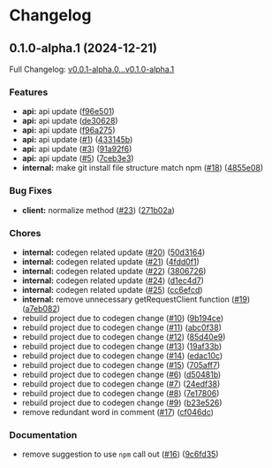 # Changelog

## 0.1.0-alpha.1 (2024-12-21)

Full Changelog: [v0.0.1-alpha.0...v0.1.0-alpha.1](https://github.com/ShreyaThapa/stainless-sdks/compare/v0.0.1-alpha.0...v0.1.0-alpha.1)

### Features

* **api:** api update ([f96e501](https://github.com/ShreyaThapa/stainless-sdks/commit/f96e50185caad791b3abcd241bee87d52059a1e1))
* **api:** api update ([de30628](https://github.com/ShreyaThapa/stainless-sdks/commit/de30628b48bdf1550e15bb23feee4ac266a9e874))
* **api:** api update ([f96a275](https://github.com/ShreyaThapa/stainless-sdks/commit/f96a27521f78052076b139282c21bc6248ae0a17))
* **api:** api update ([#1](https://github.com/ShreyaThapa/stainless-sdks/issues/1)) ([433145b](https://github.com/ShreyaThapa/stainless-sdks/commit/433145be2fb3619d11d7b638d27be08ea545f1e5))
* **api:** api update ([#3](https://github.com/ShreyaThapa/stainless-sdks/issues/3)) ([91a92f6](https://github.com/ShreyaThapa/stainless-sdks/commit/91a92f6e80e014d671b5e8a11fe69d66be7a7de6))
* **api:** api update ([#5](https://github.com/ShreyaThapa/stainless-sdks/issues/5)) ([7ceb3e3](https://github.com/ShreyaThapa/stainless-sdks/commit/7ceb3e3364066e79ea32e0311dafe254509b1a2c))
* **internal:** make git install file structure match npm ([#18](https://github.com/ShreyaThapa/stainless-sdks/issues/18)) ([4855e08](https://github.com/ShreyaThapa/stainless-sdks/commit/4855e08786d04ba9142726bfe15e57ef859b1b6f))


### Bug Fixes

* **client:** normalize method ([#23](https://github.com/ShreyaThapa/stainless-sdks/issues/23)) ([271b02a](https://github.com/ShreyaThapa/stainless-sdks/commit/271b02af913d2074d3ee2985f66546364139069f))


### Chores

* **internal:** codegen related update ([#20](https://github.com/ShreyaThapa/stainless-sdks/issues/20)) ([50d3164](https://github.com/ShreyaThapa/stainless-sdks/commit/50d3164caa5624d2dc18dd3f0bfdab313399d373))
* **internal:** codegen related update ([#21](https://github.com/ShreyaThapa/stainless-sdks/issues/21)) ([4fdd0f1](https://github.com/ShreyaThapa/stainless-sdks/commit/4fdd0f173105afad3773baee5b676fb8d04f7187))
* **internal:** codegen related update ([#22](https://github.com/ShreyaThapa/stainless-sdks/issues/22)) ([3806726](https://github.com/ShreyaThapa/stainless-sdks/commit/3806726d31d5403ce654130b1f302b3115809c9f))
* **internal:** codegen related update ([#24](https://github.com/ShreyaThapa/stainless-sdks/issues/24)) ([d1ec4d7](https://github.com/ShreyaThapa/stainless-sdks/commit/d1ec4d7b94d1bc3c2b3bd2741688fce75c85745b))
* **internal:** codegen related update ([#25](https://github.com/ShreyaThapa/stainless-sdks/issues/25)) ([cc6efcd](https://github.com/ShreyaThapa/stainless-sdks/commit/cc6efcd76c07ede464192cc45b9f02c6950d93b1))
* **internal:** remove unnecessary getRequestClient function ([#19](https://github.com/ShreyaThapa/stainless-sdks/issues/19)) ([a7eb082](https://github.com/ShreyaThapa/stainless-sdks/commit/a7eb082163bf6bc38f8eebe600d52f1921038197))
* rebuild project due to codegen change ([#10](https://github.com/ShreyaThapa/stainless-sdks/issues/10)) ([9b194ce](https://github.com/ShreyaThapa/stainless-sdks/commit/9b194ce48c42177dcb9bfc761014acad4a1ab19e))
* rebuild project due to codegen change ([#11](https://github.com/ShreyaThapa/stainless-sdks/issues/11)) ([abc0f38](https://github.com/ShreyaThapa/stainless-sdks/commit/abc0f3825732ac386a42c4a464b497fdfda50cd1))
* rebuild project due to codegen change ([#12](https://github.com/ShreyaThapa/stainless-sdks/issues/12)) ([85d40e9](https://github.com/ShreyaThapa/stainless-sdks/commit/85d40e994df7bb79742c418a1a4cf1bd15eb951f))
* rebuild project due to codegen change ([#13](https://github.com/ShreyaThapa/stainless-sdks/issues/13)) ([19af33b](https://github.com/ShreyaThapa/stainless-sdks/commit/19af33b615b0edf457d0277e58a44b224cd61636))
* rebuild project due to codegen change ([#14](https://github.com/ShreyaThapa/stainless-sdks/issues/14)) ([edac10c](https://github.com/ShreyaThapa/stainless-sdks/commit/edac10c2864e243b61904f9e3a64219e3feaa470))
* rebuild project due to codegen change ([#15](https://github.com/ShreyaThapa/stainless-sdks/issues/15)) ([705aff7](https://github.com/ShreyaThapa/stainless-sdks/commit/705aff7744597d8ad59d1e29402b1bc857785f03))
* rebuild project due to codegen change ([#6](https://github.com/ShreyaThapa/stainless-sdks/issues/6)) ([d50481b](https://github.com/ShreyaThapa/stainless-sdks/commit/d50481b0215da025777965827e5d41895626d953))
* rebuild project due to codegen change ([#7](https://github.com/ShreyaThapa/stainless-sdks/issues/7)) ([24edf38](https://github.com/ShreyaThapa/stainless-sdks/commit/24edf383b99efd53ed5ed2744e8a2777bbc3e4e1))
* rebuild project due to codegen change ([#8](https://github.com/ShreyaThapa/stainless-sdks/issues/8)) ([7e17806](https://github.com/ShreyaThapa/stainless-sdks/commit/7e17806147975244fb4e1196f86c8777961847ce))
* rebuild project due to codegen change ([#9](https://github.com/ShreyaThapa/stainless-sdks/issues/9)) ([b23e526](https://github.com/ShreyaThapa/stainless-sdks/commit/b23e52626161dd4222a3ba1981d60daf9adfdc7b))
* remove redundant word in comment ([#17](https://github.com/ShreyaThapa/stainless-sdks/issues/17)) ([cf046dc](https://github.com/ShreyaThapa/stainless-sdks/commit/cf046dc2a894255889ef5d3350f4bdd1556fda3b))


### Documentation

* remove suggestion to use `npm` call out ([#16](https://github.com/ShreyaThapa/stainless-sdks/issues/16)) ([9c6fd35](https://github.com/ShreyaThapa/stainless-sdks/commit/9c6fd353d16065f0dd3eaabaa60fa227b9892135))
